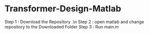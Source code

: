 # Transformer-Design-Matlab


Step 1 : Download the Repository .\n
Step 2 : open matlab and change repository to the Downloaded Folder
Step 3 : Run main.m
